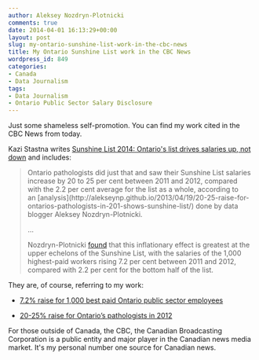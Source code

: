 ```yaml
---
author: Aleksey Nozdryn-Plotnicki
comments: true
date: 2014-04-01 16:13:29+00:00
layout: post
slug: my-ontario-sunshine-list-work-in-the-cbc-news
title: My Ontario Sunshine List work in the CBC News
wordpress_id: 849
categories:
- Canada
- Data Journalism
tags:
- Data Journalism
- Ontario Public Sector Salary Disclosure
---
```


Just some shameless self-promotion. You can find my work cited in the CBC News from today.

Kazi Stastna writes [Sunshine List 2014: Ontario's list drives salaries up, not down](http://www.cbc.ca/news/canada/sunshine-list-2014-ontario-s-list-drives-salaries-up-not-down-1.2592793) and includes:


<blockquote>Ontario pathologists did just that and saw their Sunshine List salaries increase by 20 to 25 per cent between 2011 and 2012, compared with the 2.2 per cent average for the list as a whole, according to an [analysis](http://alekseynp.github.io/2013/04/19/20-25-raise-for-ontarios-pathologists-in-201-shows-sunshine-list/) done by data blogger Aleksey Nozdryn-Plotnicki.

...

Nozdryn-Plotnicki [found](http://alekseynp.github.io/2013/04/19/7-2-raise-for-1000-best-paid-ontario-public-sector-employees/) that this inflationary effect is greatest at the upper echelons of the Sunshine List, with the salaries of the 1,000 highest-paid workers rising 7.2 per cent between 2011 and 2012, compared with 2.2 per cent for the bottom half of the list.</blockquote>




They are, of course, referring to my work:



	
  * [7.2% raise for 1,000 best paid Ontario public sector employees](http://alekseynp.github.io/2013/04/19/7-2-raise-for-1000-best-paid-ontario-public-sector-employees/)

	
  * [20-25% raise for Ontario’s pathologists in 2012
](http://alekseynp.github.io/2013/04/19/20-25-raise-for-ontarios-pathologists-in-201-shows-sunshine-list/)


For those outside of Canada, the CBC, the Canadian Broadcasting Corporation is a public entity and major player in the Canadian news media market. It's my personal number one source for Canadian news.
